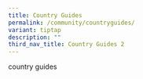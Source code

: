 ```yaml
---
title: Country Guides
permalink: /community/countryguides/
variant: tiptap
description: ""
third_nav_title: Country Guides 2
---
```

<p>country guides</p>